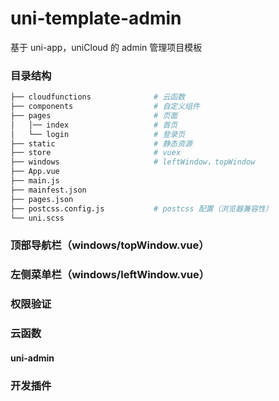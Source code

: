 # uni-template-admin

基于 uni-app，uniCloud 的 admin 管理项目模板

### 目录结构

```bash
├── cloudfunctions              # 云函数
├── components                  # 自定义组件
├── pages                       # 页面
│   │── index                   # 首页
│   └── login                   # 登录页
├── static                      # 静态资源
├── store                       # vuex
├── windows                     # leftWindow，topWindow
├── App.vue
├── main.js
├── mainfest.json
├── pages.json
├── postcss.config.js           # postcss 配置（浏览器兼容性）
└── uni.scss
```

### 顶部导航栏（windows/topWindow.vue）

### 左侧菜单栏（windows/leftWindow.vue）

### 权限验证

### 云函数

#### uni-admin

### 开发插件
